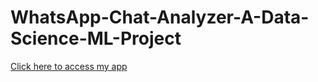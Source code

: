 # WhatsApp-Chat-Analyzer-A-Data-Science-ML-Project
[Click here to access my app](https://eknathmali-whatsapp-chat-analyzer-a-data-science-ml--app-fxwdex.streamlit.app/)

